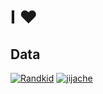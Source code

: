 # I :heart:
## Data
[![Randkid](https://github-readme-stats.vercel.app/api/pin/?username=randkid&repo=Randkid)](https://github.com/randkid/Randkid)
[![jijache](https://github-readme-stats.vercel.app/api/pin/?username=gnlow&repo=jijache)](https://github.com/gnlow/jijache)
